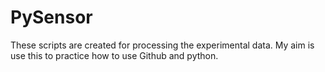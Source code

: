 # PySensor
These scripts are created for processing the experimental data.
My aim is use this to practice how to use Github and python.

